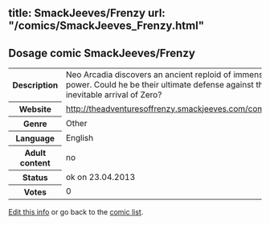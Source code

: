 title: SmackJeeves/Frenzy
url: "/comics/SmackJeeves_Frenzy.html"
---
Dosage comic SmackJeeves/Frenzy
-----------------------------------------

<p id="msg"></p>
<script type="text/javascript">
if (window.location.search === '?edit_info_mail=sent_ok') {
  var elem = document.getElementById("msg");
  elem.innerHTML = 'Edited information sucessfully sent.';
  elem.className = 'ok';
}
</script>
<table class="comicinfo">
<tr>
<th>Description</th><td>Neo Arcadia discovers an ancient reploid of immense power. Could he be their ultimate defense against the inevitable arrival of Zero?</td>
</tr>
<tr>
<th>Website</th><td><a href="http://theadventuresoffrenzy.smackjeeves.com/comics/">http://theadventuresoffrenzy.smackjeeves.com/comics/</a></td>
</tr>
<tr>
<th>Genre</th><td>Other</td>
</tr>
<tr>
<th>Language</th><td>English</td>
</tr>
<tr>
<th>Adult content</th><td>no</td>
</tr>
<tr>
<th>Status</th><td>ok on 23.04.2013</td>
</tr>
<tr>
<th>Votes</th><td>0</td>
</tr>
</table>

[Edit this info](SmackJeeves_Frenzy_edit.html) or go back to the [comic list](../comic-index.html).
